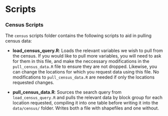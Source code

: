 # Scripts

### Census Scripts

The `census` scripts folder contains the following scripts to aid in pulling census data:

* __load_census_query.R__: Loads the relevant variables we wish to pull from the census. If you would like to pull more variables, you will need to ask for them in this file, and make the neccessary modifications in the `pull_census_data.R` file to ensure they are not dropped. Likewise, you can change the locations for which you request data using this file. No modifications to `pull_census_data.R` are needed if only the locations requested changes.

* __pull_census_data.R__: Sources the search query from `load_census_query.R` and pulls the relevant data by block group for each location requested, compiling it into one table before writing it into the `data/census/` folder. Writes both a file with shapefiles and one without.
